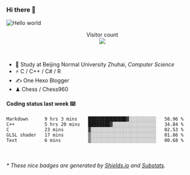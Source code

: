 ### Hi there 👋


<img src="https://raw.githubusercontent.com/sagar-viradiya/sagar-viradiya/master/resources/banner.png" alt="Hello world">
<p align="center"> 
  Visitor count<br/>
  <img src="https://profile-counter.glitch.me/youszoe/count.svg" />
</p>

<br/>


- 🍻  Study at Beijing Normal University Zhuhai, _Computer Science_
- ⚡  C / C++ / C# / R
- ✍️  One Hexo Blogger
- ♟  Chess / Chess960 


#### Coding status last week ⌨️

<!--START_SECTION:waka-->
```text
Markdown      9 hrs 3 mins    ██████████████▓░░░░░░░░░░   58.96 % 
C++           5 hrs 20 mins   ████████▓░░░░░░░░░░░░░░░░   34.84 % 
C             23 mins         ▓░░░░░░░░░░░░░░░░░░░░░░░░   02.53 % 
GLSL shader   17 mins         ▒░░░░░░░░░░░░░░░░░░░░░░░░   01.86 % 
Text          6 mins          ▒░░░░░░░░░░░░░░░░░░░░░░░░   00.68 % 
```
<!--END_SECTION:waka-->

<br/>

<center><img src="http://ghchart.rshah.org/409ba5/yousazoe" alt="" /></center>


<h6>* These nice badges are generated by <a href="https://shields.io/">Shields.io</a> and <a href="https://github.com/spencerwooo/Substats">Substats</a>.</h6>
